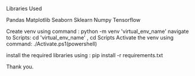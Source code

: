 Libraries Used

Pandas Matplotlib Seaborn Sklearn Numpy Tensorflow

Create venv using command : python -m venv 'virtual_env_name' navigate to Scripts: cd 'virtual_env_name' , cd Scripts Activate the venv using command: ./Activate.ps1(powershell)

install the required libraries using : pip install -r requirements.txt

Thank you.